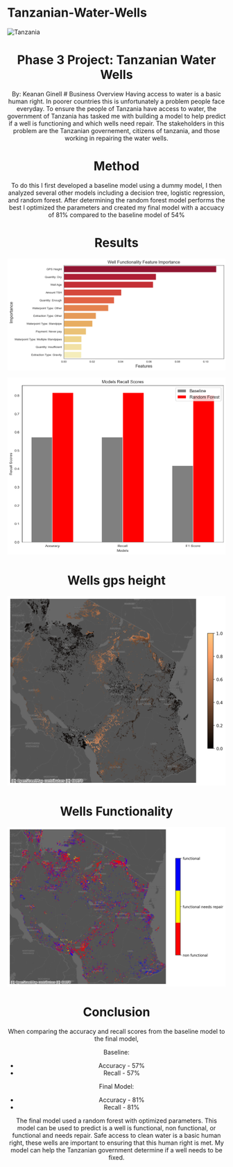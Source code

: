 # Tanzanian-Water-Wells
![Tanzania](https://www.wvi.org/sites/default/files/2022-06/Water%20for%20Change%20-%20Tanzania.png)
# <center> Phase 3 Project: Tanzanian Water Wells <center>
   <center>  By: Keanan Ginell
# Business Overview
 Having access to water is a basic human right. In poorer countries this is unfortunately a problem people face everyday. To ensure the people of Tanzania have access to water, the government of Tanzania has tasked me with building a model to help predict if a well is functioning and which wells need repair.
The stakeholders in this problem are the Tanzanian governement, citizens of tanzania, and those working in repairing the water wells.


# Method
To do this I first developed a baseline model using a dummy model, I then analyzed several other models including a decision tree, logistic regression, and random forest. After determining the random forest model performs the best I optimized the parameters and created my final model with a accuacy of 81% compared to the baseline model of 54%

# Results

![Feature Importance](feature_importance.png)

![scores](scores.png)
# Wells gps height
![well_locations](well_locations.png)

# Wells Functionality
![well_locations3](well_locations3.png)





   
 # Conclusion

When comparing the accuracy and recall scores from the baseline model to the final model, 

Baseline:
- Accuracy - 57%
- Recall - 57%

Final Model:
- Accuracy - 81%
- Recall - 81%

The final model used a random forest with optimized parameters. This model can be used to predict is a well is functional, non functional, or functional and needs repair. Safe access to clean water is a basic human right, these wells are important to ensuring that this human right is met. My model can help the Tanzanian government determine if a well needs to be fixed. 

